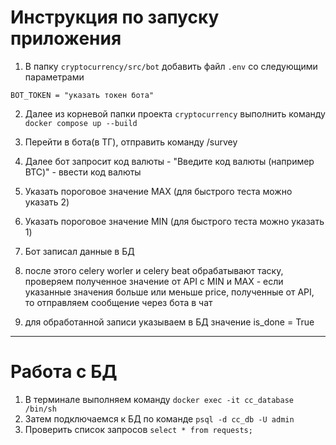 # Инструкция по запуску приложения

1. В папку `cryptocurrency/src/bot` добавить файл `.env` со следующими параметрами
```
BOT_TOKEN = "указать токен бота"
```

2. Далее из корневой папки проекта `cryptocurrency` выполнить команду `docker compose up --build`

3. Перейти в бота(в ТГ), отправить команду /survey
4. Далее бот запросит код валюты - "Введите код валюты (например BTC)" - ввести код валюты
5. Указать пороговое значение MAX (для быстрого теста можно указать 2)
6. Указать пороговое значение MIN (для быстрого теста можно указать 1)
7. Бот записал данные в БД
8. после этого celery worler и celery beat обрабатывают таску, проверяем полученное значение от API с MIN и MAX - если указанные значения больше или меньше price, полученные от API, то отправляем сообщение через бота в чат
9. для обработанной записи указываем в БД значение is_done = True
___

# Работа с БД

1. В терминале выполняем команду `docker exec -it cc_database /bin/sh`
2. Затем подключаемся к БД по команде `psql -d cc_db -U admin`
3. Проверить список запросов `select * from requests;`
